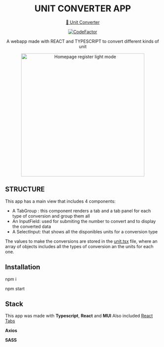 <div id="header" align="center">
  <h1> UNIT CONVERTER APP </h1>

[🔗 Unit Converter](https://vivitt.github.io/rick_morty_app/)

[![CodeFactor](https://www.codefactor.io/repository/github/vivitt/rick_morty_app/badge/master)](https://www.codefactor.io/repository/github/vivitt/rick_morty_app/overview/master)

  <p>A webapp made with REACT and TYPESCRIPT to convert different kinds of unit</p>
  </div>

<div align="center">
<img src="public/Screenshot-01.png" alt="Homepage register light mode" width="400"  />

</div>

## STRUCTURE

This app has a main view that includes 4 components:

- A TabGroup : this component renders a tab and a tab panel for each type of conversion and group them all
- An InputField: used for submiting the number to convert and to display the converted data
- A SelectInput: that shows all the disponibles units for a conversion type

The values to make the conversions are stored in the [unit.tsx]("src/units/unit.tsx") file, where an array of objects includes all the types of conversion an the units for each one.

## Installation

npm i

npm start

## Stack

This app was made with **Typescript**, **React** and **MUI**
Also included [React Tabs](https://www.npmjs.com/package/react-tabs)

**Axios**

**SASS**
